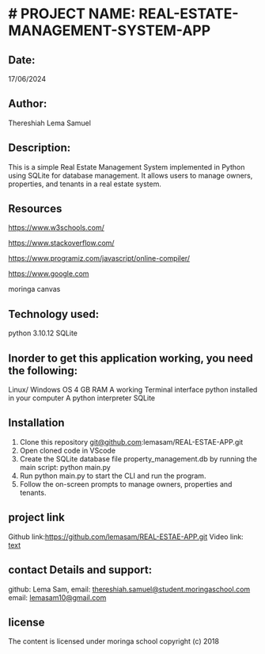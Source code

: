 # # PROJECT NAME: REAL-ESTATE-MANAGEMENT-SYSTEM-APP
## Date:
17/06/2024

## Author:
Thereshiah Lema Samuel

## Description:
This is a simple Real Estate  Management System implemented in Python using SQLite for database management. It allows users to manage owners, properties, and tenants in a real estate system.


## Resources
https://www.w3schools.com/

https://www.stackoverflow.com/

https://www.programiz.com/javascript/online-compiler/

https://www.google.com

moringa canvas

## Technology used:
python 3.10.12
SQLite


## Inorder to get this application working, you need the following:

Linux/ Windows OS
4 GB RAM
A working Terminal interface
python installed in your computer
A python interpreter
SQLite


## Installation
1. Clone this repository
     git@github.com:lemasam/REAL-ESTAE-APP.git
2. Open cloned code in VScode
3. Create the SQLite database file property_management.db by running the main script: python main.py
4. Run python main.py to start the CLI and run the program.
5. Follow the on-screen prompts to manage owners, properties and tenants.

## project link
Github link:https://github.com/lemasam/REAL-ESTAE-APP.git
Video link: [text](<../../../../Videos/Screencasts/Screencast from 17-06-2024 11:11:26 ALASIRI.zip>)


## contact Details and support:
github: Lema Sam, 
email: thereshiah.samuel@student.moringaschool.com 
email: lemasam10@gmail.com



## license
The content is licensed under moringa school copyright (c) 2018